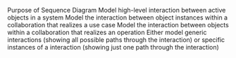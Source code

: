 
Purpose of Sequence Diagram
Model high-level interaction between active objects in a system
Model the interaction between object instances within a collaboration that realizes a use case
Model the interaction between objects within a collaboration that realizes an operation
Either model generic interactions (showing all possible paths through the interaction) or specific instances of a interaction (showing just one path through the interaction)
